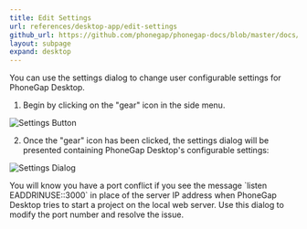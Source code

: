 ```yaml
---
title: Edit Settings
url: references/desktop-app/edit-settings
github_url: https://github.com/phonegap/phonegap-docs/blob/master/docs/references/desktop-app/8-edit-settings.html.md
layout: subpage
expand: desktop
---
```


You can use the settings dialog to change user configurable settings for PhoneGap Desktop. 

1. Begin by clicking on the "gear" icon in the side menu.

  ![Settings Button](/images/docs-settings-button.png)

2. Once the "gear" icon has been clicked, the settings dialog will be presented containing PhoneGap Desktop's configurable 
settings: 

  ![Settings Dialog](/images/docs-settings-dialog.png)

 
  <div class="alert--warning">You will know you have a port conflict if you see the message `listen EADDRINUSE::3000` in place 
  of the server IP address when PhoneGap Desktop tries to start a project on the local web server. Use this dialog to modify 
  the port number and resolve the issue.  </div>